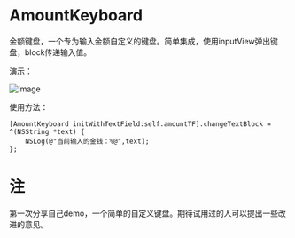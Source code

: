 # AmountKeyboard
金额键盘，一个专为输入金额自定义的键盘。简单集成，使用inputView弹出键盘，block传递输入值。


演示：

![image](https://github.com/coderYeYu/AmountKeyboard/blob/master/AmountKeyboard/amount.gif)

使用方法：

    [AmountKeyboard initWithTextField:self.amountTF].changeTextBlock = ^(NSString *text) {
        NSLog(@"当前输入的金钱：%@",text);
    };


# 注
第一次分享自己demo，一个简单的自定义键盘。期待试用过的人可以提出一些改进的意见。
